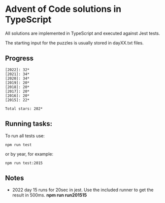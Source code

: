 Advent of Code solutions in TypeScript
======================================

All solutions are implemented in TypeScript and executed against Jest tests.

The starting input for the puzzles is usually stored in dayXX.txt files.

## Progress

    [2022]: 32*
    [2021]: 34*
    [2020]: 34*
    [2019]: 20*
    [2018]: 20*
    [2017]: 20*
    [2016]: 20*
    [2015]: 22*

    Total stars: 202*

## Running tasks:

To run all tests use:

    npm run test

or by year, for example:

    npm run test:2015

## Notes

- 2022 day 15 runs for 20sec in jest. Use the included runner to get the result in 500ms. **npm run run201515**